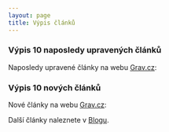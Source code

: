 ```yaml
---
layout: page
title: Výpis článků
---
```


### Výpis 10 naposledy upravených článků

Naposledy upravené články na webu [Grav.cz](https://www.grav.cz/):

<script src="https://www.grav.cz/modules/modified-items" type="text/javascript"></script>

### Výpis 10 nových článků

Nové články na webu [Grav.cz](https://www.grav.cz/):

<script src="https://www.grav.cz/modules/new-items" type="text/javascript"></script>

Další články naleznete v [Blogu](https://www.grav.cz/blog).
